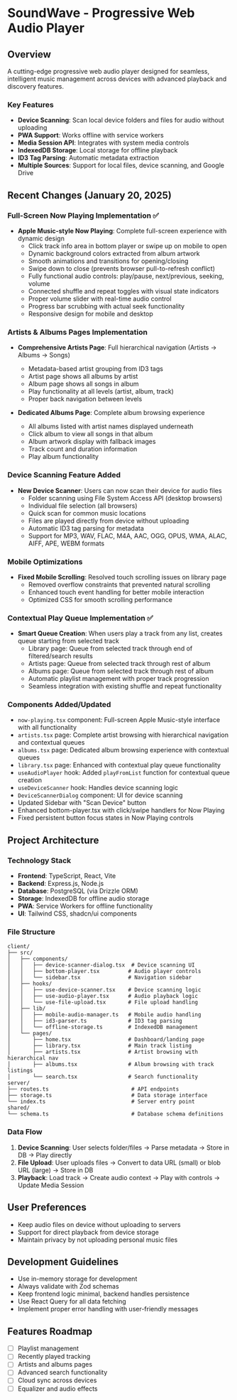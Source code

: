 # SoundWave - Progressive Web Audio Player

## Overview
A cutting-edge progressive web audio player designed for seamless, intelligent music management across devices with advanced playback and discovery features.

### Key Features
- **Device Scanning**: Scan local device folders and files for audio without uploading
- **PWA Support**: Works offline with service workers
- **Media Session API**: Integrates with system media controls
- **IndexedDB Storage**: Local storage for offline playback
- **ID3 Tag Parsing**: Automatic metadata extraction
- **Multiple Sources**: Support for local files, device scanning, and Google Drive

## Recent Changes (January 20, 2025)

### Full-Screen Now Playing Implementation ✅
- **Apple Music-style Now Playing**: Complete full-screen experience with dynamic design
  - Click track info area in bottom player or swipe up on mobile to open
  - Dynamic background colors extracted from album artwork 
  - Smooth animations and transitions for opening/closing
  - Swipe down to close (prevents browser pull-to-refresh conflict)
  - Fully functional audio controls: play/pause, next/previous, seeking, volume
  - Connected shuffle and repeat toggles with visual state indicators
  - Proper volume slider with real-time audio control
  - Progress bar scrubbing with actual seek functionality
  - Responsive design for mobile and desktop

### Artists & Albums Pages Implementation
- **Comprehensive Artists Page**: Full hierarchical navigation (Artists → Albums → Songs)
  - Metadata-based artist grouping from ID3 tags
  - Artist page shows all albums by artist
  - Album page shows all songs in album
  - Play functionality at all levels (artist, album, track)
  - Proper back navigation between levels

- **Dedicated Albums Page**: Complete album browsing experience
  - All albums listed with artist names displayed underneath
  - Click album to view all songs in that album
  - Album artwork display with fallback images
  - Track count and duration information
  - Play album functionality

### Device Scanning Feature Added
- **New Device Scanner**: Users can now scan their device for audio files
  - Folder scanning using File System Access API (desktop browsers)
  - Individual file selection (all browsers)
  - Quick scan for common music locations
  - Files are played directly from device without uploading
  - Automatic ID3 tag parsing for metadata
  - Support for MP3, WAV, FLAC, M4A, AAC, OGG, OPUS, WMA, ALAC, AIFF, APE, WEBM formats

### Mobile Optimizations
- **Fixed Mobile Scrolling**: Resolved touch scrolling issues on library page
  - Removed overflow constraints that prevented natural scrolling
  - Enhanced touch event handling for better mobile interaction
  - Optimized CSS for smooth scrolling performance

### Contextual Play Queue Implementation ✅
- **Smart Queue Creation**: When users play a track from any list, creates queue starting from selected track
  - Library page: Queue from selected track through end of filtered/search results
  - Artists page: Queue from selected track through rest of album
  - Albums page: Queue from selected track through rest of album
  - Automatic playlist management with proper track progression
  - Seamless integration with existing shuffle and repeat functionality

### Components Added/Updated
- `now-playing.tsx` component: Full-screen Apple Music-style interface with all functionality
- `artists.tsx` page: Complete artist browsing with hierarchical navigation and contextual queues
- `albums.tsx` page: Dedicated album browsing experience with contextual queues
- `library.tsx` page: Enhanced with contextual play queue functionality
- `useAudioPlayer` hook: Added `playFromList` function for contextual queue creation
- `useDeviceScanner` hook: Handles device scanning logic
- `DeviceScannerDialog` component: UI for device scanning
- Updated Sidebar with "Scan Device" button
- Enhanced bottom-player.tsx with click/swipe handlers for Now Playing
- Fixed persistent button focus states in Now Playing controls

## Project Architecture

### Technology Stack
- **Frontend**: TypeScript, React, Vite
- **Backend**: Express.js, Node.js
- **Database**: PostgreSQL (via Drizzle ORM)
- **Storage**: IndexedDB for offline audio storage
- **PWA**: Service Workers for offline functionality
- **UI**: Tailwind CSS, shadcn/ui components

### File Structure
```
client/
├── src/
│   ├── components/
│   │   ├── device-scanner-dialog.tsx  # Device scanning UI
│   │   ├── bottom-player.tsx         # Audio player controls
│   │   └── sidebar.tsx               # Navigation sidebar
│   ├── hooks/
│   │   ├── use-device-scanner.tsx    # Device scanning logic
│   │   ├── use-audio-player.tsx      # Audio playback logic
│   │   └── use-file-upload.tsx       # File upload handling
│   ├── lib/
│   │   ├── mobile-audio-manager.ts   # Mobile audio handling
│   │   ├── id3-parser.ts             # ID3 tag parsing
│   │   └── offline-storage.ts        # IndexedDB management
│   └── pages/
│       ├── home.tsx                  # Dashboard/landing page
│       ├── library.tsx               # Main track listing
│       ├── artists.tsx               # Artist browsing with hierarchical nav
│       ├── albums.tsx                # Album browsing with track listings
│       └── search.tsx                # Search functionality
server/
├── routes.ts                          # API endpoints
├── storage.ts                         # Data storage interface
└── index.ts                           # Server entry point
shared/
└── schema.ts                          # Database schema definitions
```

### Data Flow
1. **Device Scanning**: User selects folder/files → Parse metadata → Store in DB → Play directly
2. **File Upload**: User uploads files → Convert to data URL (small) or blob URL (large) → Store in DB
3. **Playback**: Load track → Create audio context → Play with controls → Update Media Session

## User Preferences
- Keep audio files on device without uploading to servers
- Support for direct playback from device storage
- Maintain privacy by not uploading personal music files

## Development Guidelines
- Use in-memory storage for development
- Always validate with Zod schemas
- Keep frontend logic minimal, backend handles persistence
- Use React Query for all data fetching
- Implement proper error handling with user-friendly messages

## Features Roadmap
- [ ] Playlist management
- [ ] Recently played tracking
- [ ] Artists and albums pages
- [ ] Advanced search functionality
- [ ] Cloud sync across devices
- [ ] Equalizer and audio effects